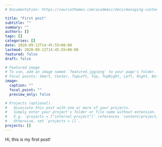```yaml
---
# Documentation: https://sourcethemes.com/academic/docs/managing-content/

title: "First post"
subtitle: ""
summary: ""
authors: []
tags: []
categories: []
date: 2020-09-12T14:45:55+08:00
lastmod: 2020-09-12T14:45:55+08:00
featured: false
draft: false

# Featured image
# To use, add an image named `featured.jpg/png` to your page's folder.
# Focal points: Smart, Center, TopLeft, Top, TopRight, Left, Right, BottomLeft, Bottom, BottomRight.
image:
  caption: ""
  focal_point: ""
  preview_only: false

# Projects (optional).
#   Associate this post with one or more of your projects.
#   Simply enter your project's folder or file name without extension.
#   E.g. `projects = ["internal-project"]` references `content/project/deep-learning/index.md`.
#   Otherwise, set `projects = []`.
projects: []
---
```


Hi, this is my first post!